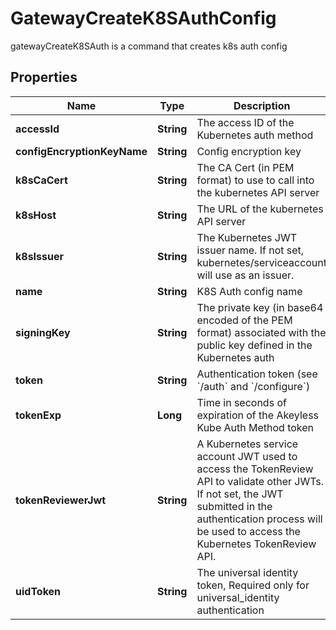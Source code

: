

# GatewayCreateK8SAuthConfig

gatewayCreateK8SAuth is a command that creates k8s auth config
## Properties

Name | Type | Description | Notes
------------ | ------------- | ------------- | -------------
**accessId** | **String** | The access ID of the Kubernetes auth method | 
**configEncryptionKeyName** | **String** | Config encryption key |  [optional]
**k8sCaCert** | **String** | The CA Cert (in PEM format) to use to call into the kubernetes API server |  [optional]
**k8sHost** | **String** | The URL of the kubernetes API server | 
**k8sIssuer** | **String** | The Kubernetes JWT issuer name. If not set, kubernetes/serviceaccount will use as an issuer. |  [optional]
**name** | **String** | K8S Auth config name | 
**signingKey** | **String** | The private key (in base64 encoded of the PEM format) associated with the public key defined in the Kubernetes auth | 
**token** | **String** | Authentication token (see &#x60;/auth&#x60; and &#x60;/configure&#x60;) |  [optional]
**tokenExp** | **Long** | Time in seconds of expiration of the Akeyless Kube Auth Method token |  [optional]
**tokenReviewerJwt** | **String** | A Kubernetes service account JWT used to access the TokenReview API to validate other JWTs. If not set, the JWT submitted in the authentication process will be used to access the Kubernetes TokenReview API. |  [optional]
**uidToken** | **String** | The universal identity token, Required only for universal_identity authentication |  [optional]



